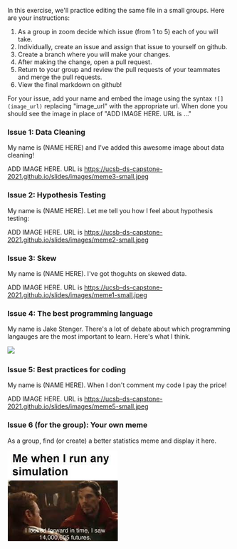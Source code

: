 In this exercise, we'll practice editing the same file in a small groups.  Here are your instructions:

1. As a group in zoom decide which issue (from 1 to 5) each of you will take.
2. Individually, create an issue and assign that issue to yourself on github.
3. Create a branch where you will make your changes.
4. After making the change, open a pull request.
5. Return to your group and review the pull requests of your teammates and merge the pull requests.
6. View the final markdown on github!


For your issue, add your name and embed the image using the syntax `![](image_url)` replacing "image_url" with the appropriate url. When done you should see the image in place of "ADD IMAGE HERE. URL is ..."

### Issue 1: Data Cleaning

My name is (NAME HERE) and I've added this awesome image about data cleaning!

ADD IMAGE HERE.  URL is https://ucsb-ds-capstone-2021.github.io/slides/images/meme3-small.jpeg

### Issue 2: Hypothesis Testing


My name is (NAME HERE).  Let me tell you how I feel about hypothesis testing:


ADD IMAGE HERE.  URL is https://ucsb-ds-capstone-2021.github.io/slides/images/meme2-small.jpeg

### Issue 3: Skew


My name is (NAME HERE).  I've got thoguhts on skewed data.


ADD IMAGE HERE.  URL is https://ucsb-ds-capstone-2021.github.io/slides/images/meme1-small.jpeg

### Issue 4: The best programming language

My name is Jake Stenger.  There's a lot of debate about which programming langauges are the most important to learn.  Here's what I think.

![](https://ucsb-ds-capstone-2021.github.io/slides/images/meme4-small.jpeg)

### Issue 5: Best practices for coding

My name is (NAME HERE).  When I don't comment my code I pay the price!

ADD IMAGE HERE.  URL is https://ucsb-ds-capstone-2021.github.io/slides/images/meme5-small.jpeg

### Issue 6 (for the group): Your own meme

As a group, find (or create) a better statistics meme and display it here.

![](meme.jfif)
